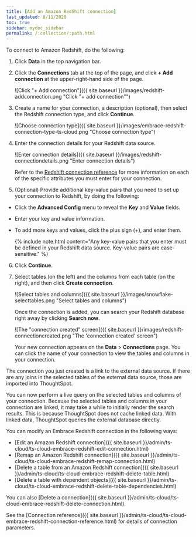 ```yaml
---
title: [Add an Amazon RedShift connection]
last_updated: 8/11/2020
toc: true
sidebar: mydoc_sidebar
permalink: /:collection/:path.html
---
```


To connect to Amazon Redshift, do the following:

1. Click **Data** in the top navigation bar.

2. Click the **Connections** tab at the top of the page, and click **+ Add connection** at the upper-right-hand side of the page.

    ![Click "+ Add connection"]({{ site.baseurl }}/images/redshift-addconnection.png "Click "+ add connection"")

3. Create a name for your connection, a description (optional), then select the Redshift connection type, and click **Continue**.

    ![Choose connection type]({{ site.baseurl }}/images/embrace-redshift-connection-type-ts-cloud.png "Choose connection type")

4. Enter the connection details for your Redshift data source.

    ![Enter connection details]({{ site.baseurl }}/images/redshift-connectiondetails.png "Enter connection details")

     Refer to the [Redshift connection reference](#connection-reference) for more information on each of the specific attributes you must enter for your connection.

5. (Optional) Provide additional key-value pairs that you need to set up your connection to Redshift, by doing the following:
- Click the **Advanced Config** menu to reveal the **Key** and **Value** fields.
- Enter your key and value information.
- To add more keys and values, click the plus sign (+), and enter them.

    {% include note.html content="Any key-value pairs that you enter must be defined in your Redshift data source. Key-value pairs are case-sensitive." %}

6. Click **Continue**.   

7. Select tables (on the left) and the columns from each table (on the right), and then click **Create connection**.

     ![Select tables and columns]({{ site.baseurl }}/images/snowflake-selecttables.png "Select tables and columns")

   Once the connection is added, you can search your Redshift database right away by clicking **Search now**.

   ![The "connection created" screen]({{ site.baseurl }}/images/redshift-connectioncreated.png "The 'connection created' screen")

   Your new connection appears on the **Data** > **Connections** page. You can click the name of your connection to view the tables and columns in your connection.   

The connection you just created is a link to the external data source. If there are any joins in the selected tables of the external data source, those are imported into ThoughtSpot.

You can now perform a live query on the selected tables and columns of your connection. Because the selected tables and columns in your connection are linked, it may take a while to initially render the search results. This is because ThoughtSpot does not cache linked data. With linked data, ThoughtSpot queries the external database directly.

You can modify an Embrace Redshift connection in the following ways:
- [Edit an Amazon Redshift connection]({{ site.baseurl }}/admin/ts-cloud/ts-cloud-embrace-redshift-edit-connection.html)
- [Remap an Amazon Redshift connection]({{ site.baseurl }}/admin/ts-cloud/ts-cloud-embrace-redshift-remap-connection.html)
- [Delete a table from an Amazon Redshift connection]({{ site.baseurl }}/admin/ts-cloud/ts-cloud-embrace-redshift-delete-table.html)
- [Delete a table with dependent objects]({{ site.baseurl }}/admin/ts-cloud/ts-cloud-embrace-redshift-delete-table-dependencies.html)

You can also [Delete a connection]({{ site.baseurl }}/admin/ts-cloud/ts-cloud-embrace-redshift-delete-connection.html).

See the [Connection reference]({{ site.baseurl }}/admin/ts-cloud/ts-cloud-embrace-redshift-connection-reference.html) for details of connection parameters.
